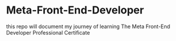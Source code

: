 # Meta-Front-End-Developer
 this repo will document my journey of learning The Meta Front-End Developer Professional Certificate
